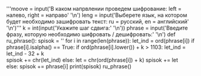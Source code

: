 '''moove = input('В каком напрвлении проведем шифрование: left = налево, right = направо' '\n')
leng = input('Выберете язык, на котором будет необходимо зашифровать текст: ru = русский, en = английский' '\n')'''
k = int(input('Укажите шаг сдвига:' '\n'))
phrase = input('Введите фразу, которую необходимо шифровать / дешифровать:' '\n')
def ru_phrase():
  spisok = ''
  for i in range(len(phrase)):
    let_ind = ord(phrase[i])
    if phrase[i].isalpha() == True:
      if ord(phrase[i].lower()) + k > 1103:
        let_ind = let_ind - 32 + k  
        spisok += chr(let_ind)
      else:
        let = chr(ord(phrase[i]) + k)
        spisok += let     
    else:
      spisok += phrase[i]
  print(spisok)
ru_phrase()
